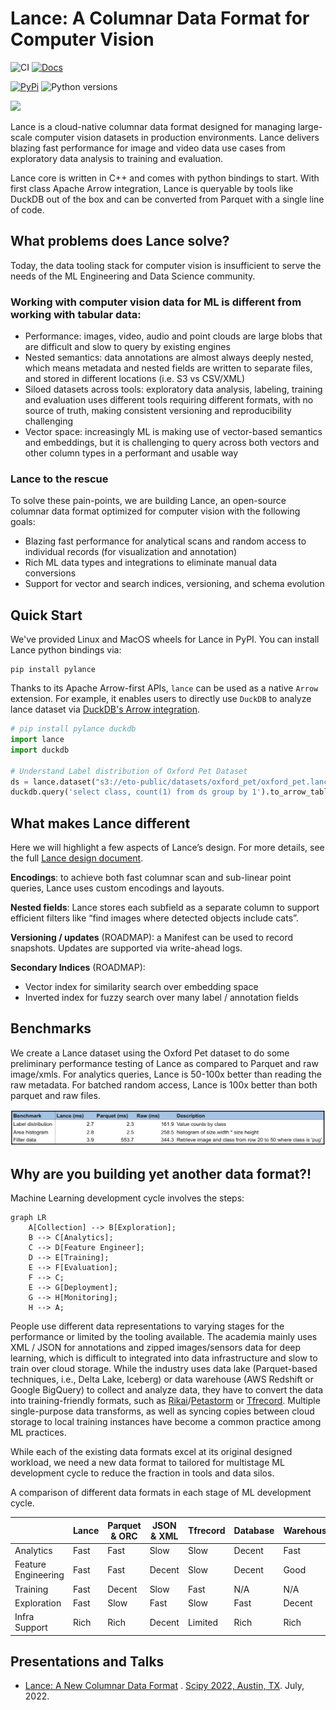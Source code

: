 # Lance: A Columnar Data Format for Computer Vision

![CI](https://github.com/eto-ai/lance/actions/workflows/cpp.yml/badge.svg)
[![Docs](https://img.shields.io/badge/docs-passing-brightgreen)](https://eto-ai.github.io/lance/)

[![PyPi](https://img.shields.io/pypi/v/pylance)](https://pypi.org/project/pylance/)
![Python versions](https://img.shields.io/pypi/pyversions/pylance)

[![](https://dcbadge.vercel.app/api/server/zMM32dvNtd?style=flat)](https://discord.gg/zMM32dvNtd)

Lance is a cloud-native columnar data format designed for managing large-scale computer vision datasets in production
environments. Lance delivers blazing fast performance for image and video data use cases from exploratory data analysis to training and evaluation.

Lance core is written in C++ and comes with python bindings to start. With first class Apache Arrow integration, Lance is queryable by tools like DuckDB out of the box and can be converted from Parquet with a single line of code.

## What problems does Lance solve?

Today, the data tooling stack for computer vision is insufficient to serve the needs of the ML Engineering and Data Science community.

### Working with computer vision data for ML is different from working with tabular data:
- Performance: images, video, audio and point clouds are large blobs that are difficult and slow to query by existing engines
- Nested semantics: data annotations are almost always deeply nested, which means metadata and nested fields are written to separate files, and stored in different locations (i.e. S3 vs CSV/XML)
- Siloed datasets across tools: exploratory data analysis, labeling, training and evaluation uses different tools requiring different formats, with no source of truth, making consistent versioning and reproducibility challenging
- Vector space: increasingly ML is making use of vector-based semantics and embeddings, but it is challenging to query across both vectors and other column types in a performant and usable way

### Lance to the rescue
To solve these pain-points, we are building Lance, an open-source columnar data format optimized for computer vision with the following goals:
- Blazing fast performance for analytical scans and random access to individual records (for visualization and annotation)
- Rich ML data types and integrations to eliminate manual data conversions
- Support for vector and search indices, versioning, and schema evolution

## Quick Start

We've provided Linux and MacOS wheels for Lance in PyPI. You can install Lance python bindings via:

```
pip install pylance
```

Thanks to its Apache Arrow-first APIs, `lance` can be used as a native `Arrow` extension.
For example, it enables users to directly use `DuckDB` to analyze lance dataset
via [DuckDB's Arrow integration](https://duckdb.org/docs/guides/python/sql_on_arrow).

```python
# pip install pylance duckdb
import lance
import duckdb

# Understand Label distribution of Oxford Pet Dataset
ds = lance.dataset("s3://eto-public/datasets/oxford_pet/oxford_pet.lance")
duckdb.query('select class, count(1) from ds group by 1').to_arrow_table()
```

## What makes Lance different

Here we will highlight a few aspects of Lance’s design. For more details, see the full [Lance design document](https://docs.google.com/document/d/1kknVcqRK65YqGkKASuQ40apr2A2DyK0Qtx5nhCPCdqQ/edit).

**Encodings**: to achieve both fast columnar scan and sub-linear point queries, Lance uses custom encodings and layouts.

**Nested fields**: Lance stores each subfield as a separate column to support efficient filters like “find images where detected objects include cats”.

**Versioning / updates** (ROADMAP): a Manifest can be used to record snapshots. Updates are supported via write-ahead logs.

**Secondary Indices** (ROADMAP):
  - Vector index for similarity search over embedding space
  - Inverted index for fuzzy search over many label / annotation fields

## Benchmarks

We create a Lance dataset using the Oxford Pet dataset to do some preliminary performance testing of Lance as compared to Parquet and raw image/xmls. For analytics queries, Lance is 50-100x better than reading the raw metadata. For batched random access, Lance is 100x better than both parquet and raw files.

![](docs/lance_perf.png)

## Why are you building yet another data format?!

Machine Learning development cycle involves the steps:

```mermaid
graph LR
    A[Collection] --> B[Exploration];
    B --> C[Analytics];
    C --> D[Feature Engineer];
    D --> E[Training];
    E --> F[Evaluation];
    F --> C;
    E --> G[Deployment];
    G --> H[Monitoring];
    H --> A;
```

People use different data representations to varying stages for the performance or limited by the tooling available.
The academia mainly uses XML / JSON for annotations and zipped images/sensors data for deep learning, which
is difficult to integrated into data infrastructure and slow to train over cloud storage.
While the industry uses data lake (Parquet-based techniques, i.e., Delta Lake, Iceberg) or data warehouse (AWS Redshift
or Google BigQuery) to collect and analyze data, they have to convert the data into training-friendly formats, such
as [Rikai](https://github.com/eto-ai/rikai)/[Petastorm](https://github.com/uber/petastorm)
or [Tfrecord](https://www.tensorflow.org/tutorials/load_data/tfrecord).
Multiple single-purpose data transforms, as well as syncing copies between cloud storage to local training
instances have become a common practice among ML practices.

While each of the existing data formats excel at its original designed workload, we need a new data format
to tailored for multistage ML development cycle to reduce the fraction in tools and data silos.

A comparison of different data formats in each stage of ML development cycle.

|                     | Lance | Parquet & ORC | JSON & XML | Tfrecord | Database | Warehouse |
|---------------------|-------|---------------|------------|----------|----------|-----------|
| Analytics           | Fast  | Fast          | Slow       | Slow     | Decent   | Fast      |
| Feature Engineering | Fast  | Fast          | Decent     | Slow     | Decent   | Good      |
| Training            | Fast  | Decent        | Slow       | Fast     | N/A      | N/A       |
| Exploration         | Fast  | Slow          | Fast       | Slow     | Fast     | Decent    |
| Infra Support       | Rich  | Rich          | Decent     | Limited  | Rich     | Rich      |

## Presentations and Talks

* [Lance: A New Columnar Data Format](https://docs.google.com/presentation/d/1a4nAiQAkPDBtOfXFpPg7lbeDAxcNDVKgoUkw3cUs2rE/edit#slide=id.p)
  .
  [Scipy 2022, Austin, TX](https://www.scipy2022.scipy.org/posters). July, 2022.
